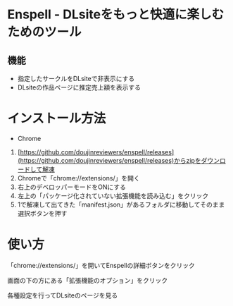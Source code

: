 # Enspell - DLsiteをもっと快適に楽しむためのツール

## 機能
- 指定したサークルをDLsiteで非表示にする
- DLsiteの作品ページに推定売上額を表示する

# インストール方法

- Chrome

1. [https://github.com/doujinreviewers/enspell/releases](https://github.com/doujinreviewers/enspell/releases)からzipをダウンロードして解凍
2. Chromeで「chrome://extensions/」を開く
3. 右上のデベロッパーモードをONにする
4. 左上の「パッケージ化されていない拡張機能を読み込む」をクリック
5. 1で解凍して出てきた「manifest.json」があるフォルダに移動してそのまま選択ボタンを押す

# 使い方

「chrome://extensions/」を開いてEnspellの詳細ボタンをクリック

画面の下の方にある「拡張機能のオプション」をクリック

各種設定を行ってDLsiteのページを見る